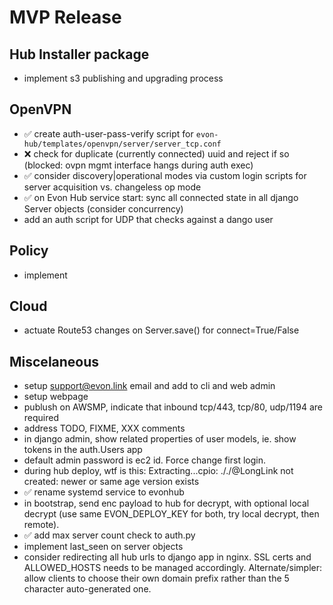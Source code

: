 # MVP Release

## Hub Installer package

* implement s3 publishing and upgrading process

## OpenVPN

* ✅ create auth-user-pass-verify script for `evon-hub/templates/openvpn/server/server_tcp.conf`
 * ❌ check for duplicate (currently connected) uuid and reject if so (blocked: ovpn mgmt interface hangs during auth exec)
 * ✅ consider discovery|operational modes via custom login scripts for server acquisition vs. changeless op mode
* ✅ on Evon Hub service start: sync all connected state in all django Server objects (consider concurrency)
* add an auth script for UDP that checks against a dango user

## Policy

* implement

## Cloud

* actuate Route53 changes on Server.save() for connect=True/False

## Miscelaneous

* setup support@evon.link email and add to cli and web admin
* setup webpage
* publush on AWSMP, indicate that inbound tcp/443, tcp/80, udp/1194 are required
* address TODO, FIXME, XXX comments
* in django admin, show related properties of user models, ie. show tokens in the auth.Users app
* default admin password is ec2 id. Force change first login.
* during hub deploy, wtf is this: Extracting...cpio: ././@LongLink not created: newer or same age version exists 
* ✅ rename systemd service to evonhub
* in bootstrap, send enc payload to hub for decrypt, with optional local decrypt (use same EVON_DEPLOY_KEY for both, try local decrypt, then remote).
* ✅ add max server count check to auth.py
* implement last_seen on server objects
* consider redirecting all hub urls to django app in nginx. SSL certs and ALLOWED_HOSTS needs to be managed accordingly. Alternate/simpler: allow clients to choose their own domain prefix rather than the 5 character auto-generated one.
